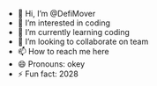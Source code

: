 - 👋 Hi, I’m @DefiMover
- 👀 I’m interested in coding
- 🌱 I’m currently learning coding
- 💞️ I’m looking to collaborate on team
- 📫 How to reach me here
- 😄 Pronouns: okey
- ⚡ Fun fact: 2028

<!---
DefiMover/DefiMover is a ✨ special ✨ repository because its `README.md` (this file) appears on your GitHub profile.
You can click the Preview link to take a look at your changes.
--->

